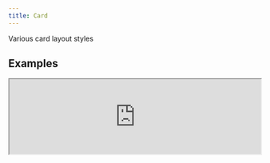 ```yaml
---
title: Card
---
```

Various card layout styles

## Examples

<div><iframe style="width: 100%; margin: 0;" src="http://ui-demos.blankapp.org/card-example" scrolling="no" /></div>

```jsx
<Card>
  ...
</Card>
```

## Variations

### Rounded

<div><iframe style="width: 100%; margin: 0;" src="http://ui-demos.blankapp.org/card-variations-rounded" scrolling="no" /></div>

```jsx
<Card
  rounded
>
  ...
</Card>
```

## API

### Props

Name | Description | Type | Optional value | Default
--- | --- | --- | --- | ---
`rounded` | - | bool | - | `false`
